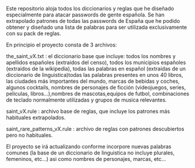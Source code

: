 Este repositorio aloja todos los diccionarios y reglas que he diseñado especialmente para atacar passwords de gente española.
Se han extrapolado patrones de todas las passwords de España que he podido obtener y diseñado una lista de palabras para ser
utilizada exclusivamente con su pack de reglas.

En principio el proyecto consta de 3 archivos:

the_saint_vX.txt : el diccionario base que incluye: todos los nombres y apellidos españoles (extraidos del censo), todos los municipios españoles (extraidos de la wikipedia), todas las palabras en español (extraidas de un diccionario de linguistica)todas las palabras presentes en unos 40 libros, las ciudades más importantes del mundo, marcas de bebidas y coches, algunos cocktails, nombres de personajes de ficción (videojuegos, series, peliculas, libros...),nombres de mascotas,equipos de futbol, combinaciones de teclado normalmente utilizadas y grupos de musica relevantes.

saint_vX.rule : archivo base de reglas, que incluye los patrones más habituales extrapolados.

saint_rare_patterns_vX.rule : archivo de reglas con patrones descubiertos pero no habituales.

El proyecto se irá actualizando conforme incorpore nuevas palabras comunes (la base de un diccionario de linguistica no incluye plurales, femeninos, etc...) asi como nombres de personajes, marcas, etc...
